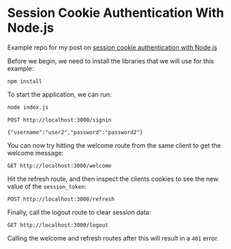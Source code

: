 # Session Cookie Authentication With Node.js

Example repo for my post on [session cookie authentication with Node.js](https://github.com/dineshindn/cookie.git)

Before we begin, we need to install the libraries that we will use for this example:

```
npm install
```

To start the application, we can run:

```sh
node index.js
```


```
POST http://localhost:3000/signin

{"username":"user2","password":"password2"}
```

You can now try hitting the welcome route from the same client to get the welcome message:

```
GET http://localhost:3000/welcome
```

Hit the refresh route, and then inspect the clients cookies to see the new value of the `session_token`:

```
POST http://localhost:3000/refresh
```

Finally, call the logout route to clear session data:

```
GET http://localhost:3000/logout
```

Calling the welcome and refresh routes after this will result in a `401` error.
